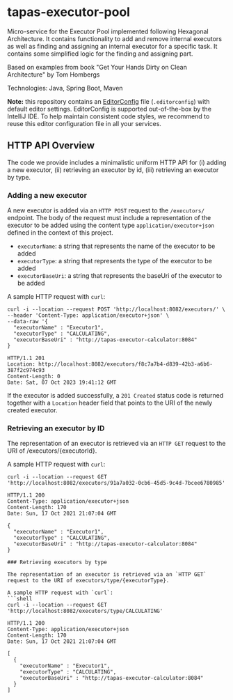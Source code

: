 # tapas-executor-pool

Micro-service for the Executor Pool implemented following Hexagonal Architecture. It contains functionality to add and remove internal executors
as well as finding and assigning an internal executor for a specific task. It contains some simplified logic for the finding and assigning part.

Based on examples from book "Get Your Hands Dirty on Clean Architecture" by Tom Hombergs

Technologies: Java, Spring Boot, Maven

**Note:** this repository contains an [EditorConfig](https://editorconfig.org/) file (`.editorconfig`)
with default editor settings. EditorConfig is supported out-of-the-box by the IntelliJ IDE. To help maintain
consistent code styles, we recommend to reuse this editor configuration file in all your services.

## HTTP API Overview
The code we provide includes a minimalistic uniform HTTP API for (i) adding a new executor, (ii) retrieving
an executor by id, (iii) retrieving an executor by type.

### Adding a new executor

A new executor is added via an `HTTP POST` request to the `/executors/` endpoint. The body of the request
must include a representation of the executor to be added using the content type `application/executor+json`
defined in the context of this project. 

* `executorName`: a string that represents the name of the executor to be added
* `executorType`: a string that represents the type of the executor to be added
* `executorBaseUri`: a string that represents the baseUri of the executor to be added

A sample HTTP request with `curl`:
```shell
curl -i --location --request POST 'http://localhost:8082/executors/' \
--header 'Content-Type: application/executor+json' \
--data-raw '{
  "executorName" : "Executor1",
  "executorType" : "CALCULATING",
  "executorBaseUri" : "http://tapas-executor-calculator:8084"
}

HTTP/1.1 201
Location: http://localhost:8082/executors/f8c7a7b4-d839-42b3-a6b6-387f2c974c93
Content-Length: 0
Date: Sat, 07 Oct 2023 19:41:12 GMT

```

If the executor is added successfully, a `201 Created` status code is returned together with a
`Location` header field that points to the URI of the newly created executor.

### Retrieving an executor by ID

The representation of an executor is retrieved via an `HTTP GET` request to the URI of /executors/{executorId}.

A sample HTTP request with `curl`:
```shell
curl -i --location --request GET 'http://localhost:8082/executors/91a7a032-0cb6-45d5-9c4d-7bcee6780985'

HTTP/1.1 200
Content-Type: application/executor+json
Content-Length: 170
Date: Sun, 17 Oct 2021 21:07:04 GMT

{
  "executorName" : "Executor1",
  "executorType" : "CALCULATING",
  "executorBaseUri" : "http://tapas-executor-calculator:8084"
}

### Retrieving executors by type

The representation of an executor is retrieved via an `HTTP GET` request to the URI of executors/type/{executorType}.

A sample HTTP request with `curl`:
```shell
curl -i --location --request GET 'http://localhost:8082/executors/type/CALCULATING'

HTTP/1.1 200
Content-Type: application/executor+json
Content-Length: 170
Date: Sun, 17 Oct 2021 21:07:04 GMT

[
  {
    "executorName" : "Executor1",
    "executorType" : "CALCULATING",
    "executorBaseUri" : "http://tapas-executor-calculator:8084"
  }
]
```
